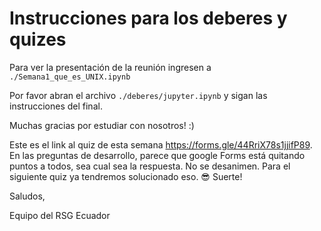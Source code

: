# Instrucciones para los deberes y quizes

Para ver la presentación de la reunión ingresen a `./Semana1_que_es_UNIX.ipynb`

Por favor abran el archivo `./deberes/jupyter.ipynb` y sigan las instrucciones del final.

Muchas gracias por estudiar con nosotros! :)

Este es el link al quiz de esta semana https://forms.gle/44RriX78s1jjifP89. En las preguntas de desarrollo, parece que google Forms  está quitando puntos a todos, sea cual sea la respuesta. No se desanimen. Para el siguiente quiz ya tendremos solucionado eso. :sunglasses: Suerte! 

Saludos,

Equipo del RSG Ecuador
